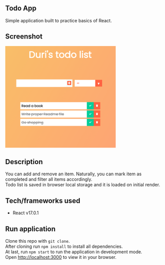 ## Todo App

Simple application built to practice basics of React.

## Screenshot

![Todo App overview](assets/ToDo_app_overview_small.png)

## Description

You can add and remove an item. Naturally, you can mark item as completed and filter all items accordingly.<br>
Todo list is saved in browser local storage and it is loaded on initial render.

## Tech/frameworks used

- React v17.0.1

## Run application

Clone this repo with `git clone`.<br>
After cloning run `npm install` to install all dependencies.<br>
At last, run `npm start` to run the application in development mode.<br>
Open [http://localhost:3000](http://localhost:3000) to view it in your browser.
